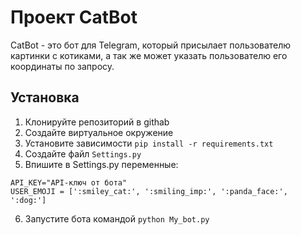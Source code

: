 # Проект CatBot

CatBot - это бот для Telegram, который присылает пользователю картинки с котиками, а так же может указать пользователю его координаты по запросу.
## Установка
1. Клонируйте репозиторий в githab
2. Создайте виртуальное окружение
3. Установите зависимости `pip install -r requirements.txt`
4. Создайте файл `Settings.py`
5. Впишите в Settings.py переменные:
```
API_KEY="API-ключ от бота"
USER_EMOJI = [':smiley_cat:', ':smiling_imp:', ':panda_face:', ':dog:']
```
6. Запустите бота командой `python My_bot.py`